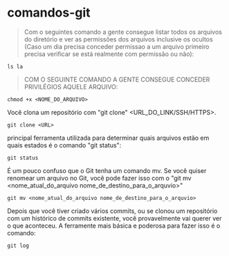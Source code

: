 # comandos-git

> Com o seguintes comando a gente consegue listar todos os arquivos do diretório e ver as permissões dos arquivos inclusive os ocultos (Caso um dia precisa conceder permissao a um arquivo primeiro precisa verificar se está realmente com permissão ou não):

```
ls la

```

> COM O SEGUINTE COMANDO A GENTE CONSEGUE CONCEDER PRIVILÉGIOS AQUELE ARQUIVO:

```
chmod +x <NOME_DO_ARQUIVO>

```
Você clona um repositório com "git clone" <URL_DO_LINK/SSH/HTTPS>. 

```
git clone <URL>

```
 principal ferramenta utilizada para determinar quais arquivos estão em quais estados é o comando "git status":

 ```
 git status

 ```
É um pouco confuso que o Git tenha um comando mv. Se você quiser renomear um arquivo no Git, você pode fazer isso com o "git mv <nome_atual_do_arquivo nome_de_destino_para_o_arquvio>"

```
git mv <nome_atual_do_arquivo nome_de_destino_para_o_arquvio>

```
Depois que você tiver criado vários commits, ou se clonou um repositório com um histórico de commits existente, você provavelmente vai querer ver o que aconteceu. A ferramente mais básica e poderosa para fazer isso é o comando:

```
git log 

```








